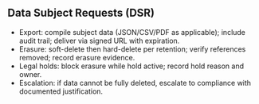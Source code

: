 ## Data Subject Requests (DSR)

- Export: compile subject data (JSON/CSV/PDF as applicable); include audit trail; deliver via signed URL with expiration.
- Erasure: soft-delete then hard-delete per retention; verify references removed; record erasure evidence.
- Legal holds: block erasure while hold active; record hold reason and owner.
- Escalation: if data cannot be fully deleted, escalate to compliance with documented justification.